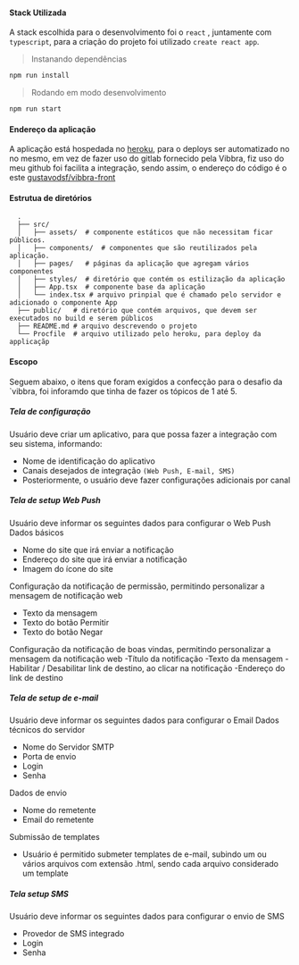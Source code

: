 #### Stack Utilizada

A stack escolhida para o desenvolvimento foi o `react` , juntamente com `typescript`, para a criação do projeto foi utilizado `create react app`.

> Instanando dependências

```sh
npm run install
```

> Rodando em modo desenvolvimento

```sh
npm run start
```

#### Endereço da aplicação

A aplicação está hospedada no [heroku](https://vibbra-app.herokuapp.com/), para o deploys ser automatizado no no mesmo, em vez de fazer uso do gitlab fornecido pela Vibbra, fiz uso do meu github foi facilita a integração, sendo assim, o endereço do código é o este [gustavodsf/vibbra-front](https://github.com/gustavodsf/vibbra-front)

#### Estrutua de diretórios

```shell
  .
  ├── src/
  │   ├── assets/  # componente estáticos que não necessitam ficar públicos.
  │   ├── components/  # componentes que são reutilizados pela aplicação.
  │   ├── pages/   # páginas da aplicação que agregam vários componentes
  │   ├── styles/  # diretório que contém os estilização da aplicação
  │   ├── App.tsx  # componente base da aplicação
  │   └── index.tsx # arquivo prinpial que é chamado pelo servidor e adicionado o componente App
  ├── public/   # diretório que contém arquivos, que devem ser executados no build e serem públicos
  ├── README.md # arquivo descrevendo o projeto
  └── Procfile  # arquivo utilizado pelo heroku, para deploy da applicaçãp
```

#### Escopo

Seguem abaixo, o itens que foram exigidos a confecção para o desafio da `vibbra, foi inforamdo que tinha de fazer os tópicos de 1 até 5.

##### Tela de configuração

Usuário deve criar um aplicativo, para que possa fazer a integração com seu sistema, informando:

- Nome de identificação do aplicativo
- Canais desejados de integração `(Web Push, E-mail, SMS)`
- Posteriormente, o usuário deve fazer configurações adicionais por canal

##### Tela de setup Web Push

Usuário deve informar os seguintes dados para configurar o Web Push
Dados básicos

- Nome do site que irá enviar a notificação
- Endereço do site que irá enviar a notificação
- Imagem do ícone do site

Configuração da notificação de permissão, permitindo personalizar a mensagem de notificação web

- Texto da mensagem
- Texto do botão Permitir
- Texto do botão Negar

Configuração da notificação de boas vindas, permitindo personalizar a mensagem da notificação web
-Título da notificação
-Texto da mensagem
-Habilitar / Desabilitar link de destino, ao clicar na notificação
-Endereço do link de destino

##### Tela de setup de e-mail

Usuário deve informar os seguintes dados para configurar o Email
Dados técnicos do servidor

- Nome do Servidor SMTP
- Porta de envio
- Login
- Senha

Dados de envio

- Nome do remetente
- Email do remetente

Submissão de templates

- Usuário é permitido submeter templates de e-mail, subindo um ou vários arquivos com extensão .html, sendo cada arquivo considerado um template

##### Tela setup SMS

Usuário deve informar os seguintes dados para configurar o envio de SMS

- Provedor de SMS integrado
- Login
- Senha
